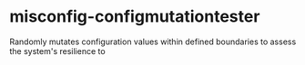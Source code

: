 # misconfig-configmutationtester
Randomly mutates configuration values within defined boundaries to assess the system's resilience to
